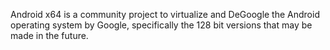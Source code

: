 Android x64 is a community project to virtualize and DeGoogle the Android operating system by Google, specifically the 128 bit versions that may be made in the future.
